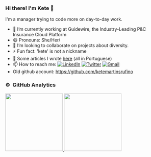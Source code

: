 ### Hi there! I'm Kete 👋

I'm a manager trying to code more on day-to-day work.

- 🔭 I’m currently working at Guidewire, the Industry-Leading P&C Insurance Cloud Platform
- 😄 Pronouns: She/Her/
-  👯 I’m looking to collaborate on projects about diversity.
- ⚡ Fun fact: 'kete' is not a nickname
- 📖 Some articles I wrote [here](https://medium.com/@ketemr) (all in Portuguese)
- 📫 How to reach me: 
[![LinkedIn](https://img.shields.io/badge/-ketemr-2867B2?style=flat&logo=Linkedin&logoColor=white)](https://www.linkedin.com/in/ketemr/)
[![Twitter](https://img.shields.io/badge/-ketemr_-1da1f2?style=flat&logo=Twitter&logoColor=white)](https://twitter.com/ketemr)
[![Gmail](https://img.shields.io/badge/-ketemartinsrufino-DB4437?style=flat&logo=Gmail&logoColor=white)](mailto:ketemartinsrufino@gmail.com)
- Old github account: https://github.com/ketemartinsrufino

### ⚙️ &nbsp;GitHub Analytics

<p>
<a href="https://github.com/ketemartinsrufino">
  <img height="180em" src="https://github-readme-stats-eight-theta.vercel.app/api?username=ketemartinsrufino&show_icons=true&theme=algolia&include_all_commits=true&count_private=true"/>
  <img height="180em" src="https://github-readme-stats-eight-theta.vercel.app/api/top-langs/?username=ketemartinsrufino&layout=compact&langs_count=8&theme=algolia"/>
</a>
</p>



<!--
**ketemartinsrufino/ketemartinsrufino** is a ✨ _special_ ✨ repository because its `README.md` (this file) appears on your GitHub profile.

Here are some ideas to get you started:

- 🔭 I’m currently working on ...
- 🌱 I’m currently learning ...
- 👯 I’m looking to collaborate on ...
- 🤔 I’m looking for help with ...
- 💬 Ask me about ...
- 📫 How to reach me: ...
- 😄 Pronouns: ...
- ⚡ Fun fact: ...
-->
